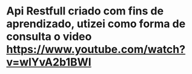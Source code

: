 # Api Restfull criado com fins de aprendizado, utizei como forma de consulta o video https://www.youtube.com/watch?v=wlYvA2b1BWI
